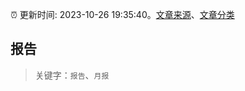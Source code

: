 :alarm_clock: 更新时间: 2023-10-26 19:35:40。[文章来源](/README.md)、[文章分类](/TAGS.md)

## 报告


> 关键字：`报告`、`月报`



